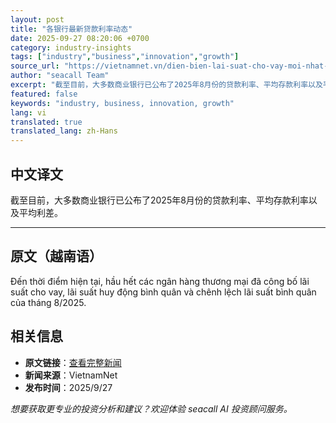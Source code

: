 ```yaml
---
layout: post
title: "各银行最新贷款利率动态"
date: 2025-09-27 08:20:06 +0700
category: industry-insights
tags: ["industry","business","innovation","growth"]
source_url: "https://vietnamnet.vn/dien-bien-lai-suat-cho-vay-moi-nhat-tai-cac-ngan-hang-2446316.html"
author: "seacall Team"
excerpt: "截至目前，大多数商业银行已公布了2025年8月份的贷款利率、平均存款利率以及平均利差。..."
featured: false
keywords: "industry, business, innovation, growth"
lang: vi
translated: true
translated_lang: zh-Hans
---
```


## 中文译文

截至目前，大多数商业银行已公布了2025年8月份的贷款利率、平均存款利率以及平均利差。

---

## 原文（越南语）

Đến thời điểm hiện tại, hầu hết các ngân hàng thương mại đã công bố lãi suất cho vay, lãi suất huy động bình quân và chênh lệch lãi suất bình quân của tháng 8/2025.

## 相关信息

- **原文链接**：[查看完整新闻](https://vietnamnet.vn/dien-bien-lai-suat-cho-vay-moi-nhat-tai-cac-ngan-hang-2446316.html)
- **新闻来源**：VietnamNet
- **发布时间**：2025/9/27

*想要获取更专业的投资分析和建议？欢迎体验 seacall AI 投资顾问服务。*